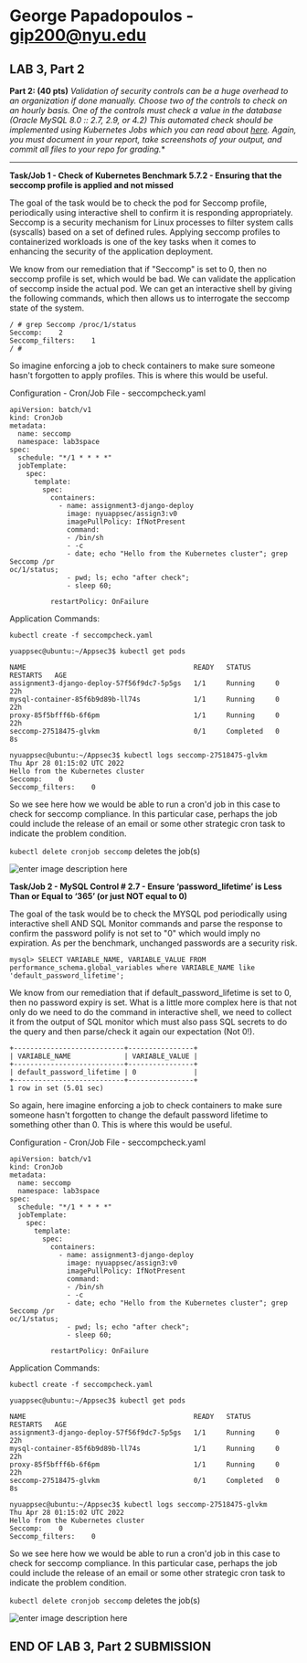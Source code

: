 

# George Papadopoulos - gip200@nyu.edu

LAB 3, Part 2
-------------

**Part 2: (40 pts)**
*Validation of security controls can be a huge overhead to an organization if done manually. Choose two of the controls to check on an hourly basis. One of the controls must check a value in the database (Oracle MySQL 8.0 :: 2.7, 2.9, or 4.2) This automated check should be implemented using Kubernetes Jobs which you can read about  [here](https://kubernetes.io/docs/concepts/workloads/controllers/job/). Again, you must document in your report, take screenshots of your output, and commit all files to your repo for grading.**

---

**Task/Job 1 - Check of Kubernetes Benchmark 5.7.2 - Ensuring that the seccomp profile is applied and not missed**

The goal of the task would be to check the pod for Seccomp profile, periodically using interactive shell to confirm it is responding appropriately. Seccomp is a security mechanism for Linux processes to filter system calls (syscalls) based on a set of defined rules. Applying seccomp profiles to containerized workloads is one of the key tasks when it comes to enhancing the security of the application deployment.

 We know from our remediation that if "Seccomp" is set to 0, then no seccomp profile is set, which would be bad. We can validate the application of seccomp inside the actual pod. We can get an interactive shell by giving the following commands, which then allows us to interrogate the seccomp state of the system.

    / # grep Seccomp /proc/1/status
    Seccomp:	2
    Seccomp_filters:	1
    / # 

So imagine enforcing a job to check containers to make sure someone hasn't forgotten to apply profiles. This is where this would be useful.

Configuration - Cron/Job File -  seccompcheck.yaml 

    apiVersion: batch/v1
    kind: CronJob
    metadata:
      name: seccomp
      namespace: lab3space
    spec:
      schedule: "*/1 * * * *"
      jobTemplate:
        spec:
          template:
            spec:
              containers:
                - name: assignment3-django-deploy
                  image: nyuappsec/assign3:v0
                  imagePullPolicy: IfNotPresent
                  command:
                  - /bin/sh
                  - -c
                  - date; echo "Hello from the Kubernetes cluster"; grep Seccomp /pr
    oc/1/status;
                  - pwd; ls; echo "after check";
                  - sleep 60;
    
              restartPolicy: OnFailure

Application Commands:

    kubectl create -f seccompcheck.yaml
     
    yuappsec@ubuntu:~/Appsec3$ kubectl get pods
    
    NAME                                         READY   STATUS      RESTARTS   AGE
    assignment3-django-deploy-57f56f9dc7-5p5gs   1/1     Running     0          22h
    mysql-container-85f6b9d89b-ll74s             1/1     Running     0          22h
    proxy-85f5bfff6b-6f6pm                       1/1     Running     0          22h
    seccomp-27518475-glvkm                       0/1     Completed   0          8s
    
    nyuappsec@ubuntu:~/Appsec3$ kubectl logs seccomp-27518475-glvkm
    Thu Apr 28 01:15:02 UTC 2022
    Hello from the Kubernetes cluster
    Seccomp:	0
    Seccomp_filters:	0


So we see here how we would be able to run a cron'd job in this case to check for seccomp compliance. In this particular case, perhaps the job could include the release of an email or some other strategic cron task to indicate the problem condition.


`kubectl delete cronjob seccomp` deletes the job(s)


![enter image description here](https://github.com/gip200/gip200-appsec1/blob/main/Reports/Artifacts/gip200-appsec3-p2.1a.jpg?raw=true)


**Task/Job 2 - MySQL Control # 2.7 - Ensure ‘password_lifetime’ is Less Than or Equal to ‘365’ (or just NOT equal to 0)**

The goal of the task would be to check the MYSQL pod periodically using interactive shell AND SQL Monitor commands and parse the response to confirm the password polify is not set to "0" which would imply no expiration. As per the benchmark, unchanged passwords are a security risk.


 

    mysql> SELECT VARIABLE_NAME, VARIABLE_VALUE FROM performance_schema.global_variables where VARIABLE_NAME like 'default_password_lifetime';

 We know from our remediation that if default_password_lifetime is set to 0, then no password expiry is set. What is a little more complex here is that not only do we need to do the command in interactive shell, we need to collect it from the output of SQL monitor which must also pass SQL secrets to do the query and then parse/check it again our expectation (Not 0!).
 
    +---------------------------+----------------+
    | VARIABLE_NAME             | VARIABLE_VALUE |
    +---------------------------+----------------+
    | default_password_lifetime | 0              |
    +---------------------------+----------------+
    1 row in set (5.01 sec)

So again, here imagine enforcing a job to check containers to make sure someone hasn't forgotten to change the default password lifetime to something other than 0. This is where this would be useful.


Configuration - Cron/Job File -  seccompcheck.yaml 

    apiVersion: batch/v1
    kind: CronJob
    metadata:
      name: seccomp
      namespace: lab3space
    spec:
      schedule: "*/1 * * * *"
      jobTemplate:
        spec:
          template:
            spec:
              containers:
                - name: assignment3-django-deploy
                  image: nyuappsec/assign3:v0
                  imagePullPolicy: IfNotPresent
                  command:
                  - /bin/sh
                  - -c
                  - date; echo "Hello from the Kubernetes cluster"; grep Seccomp /pr
    oc/1/status;
                  - pwd; ls; echo "after check";
                  - sleep 60;
    
              restartPolicy: OnFailure

Application Commands:

    kubectl create -f seccompcheck.yaml
     
    yuappsec@ubuntu:~/Appsec3$ kubectl get pods
    
    NAME                                         READY   STATUS      RESTARTS   AGE
    assignment3-django-deploy-57f56f9dc7-5p5gs   1/1     Running     0          22h
    mysql-container-85f6b9d89b-ll74s             1/1     Running     0          22h
    proxy-85f5bfff6b-6f6pm                       1/1     Running     0          22h
    seccomp-27518475-glvkm                       0/1     Completed   0          8s
    
    nyuappsec@ubuntu:~/Appsec3$ kubectl logs seccomp-27518475-glvkm
    Thu Apr 28 01:15:02 UTC 2022
    Hello from the Kubernetes cluster
    Seccomp:	0
    Seccomp_filters:	0


So we see here how we would be able to run a cron'd job in this case to check for seccomp compliance. In this particular case, perhaps the job could include the release of an email or some other strategic cron task to indicate the problem condition.


`kubectl delete cronjob seccomp` deletes the job(s)


![enter image description here](https://github.com/gip200/gip200-appsec1/blob/main/Reports/Artifacts/gip200-appsec3-p2.1a.jpg?raw=true)


## END OF LAB 3, Part 2 SUBMISSION



